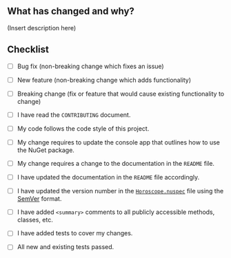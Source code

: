 ## What has changed and why?
(Insert description here)

## Checklist
<!--- What types of changes does your code introduce? Put an `x` in all the boxes that apply: -->
- [ ] Bug fix (non-breaking change which fixes an issue)
- [ ] New feature (non-breaking change which adds functionality)
- [ ] Breaking change (fix or feature that would cause existing functionality to change)
- [ ] I have read the `CONTRIBUTING` document.
- [ ] My code follows the code style of this project.
- [ ] My change requires to update the console app that outlines how to use the NuGet package.
- [ ] My change requires a change to the documentation in the `README` file.
- [ ] I have updated the documentation in the `README` file accordingly.
- [ ] I have updated the version number in the [`Horoscope.nuspec`](https://github.com/ClydeDz/horoscope-nuget/blob/master/Src/Horoscope.nuspec) file using the [SemVer](https://semver.org/) format.
- [ ] I have added `<summary>` comments to all publicly accessible methods, classes, etc.
- [ ] I have added tests to cover my changes.
- [ ] All new and existing tests passed.

